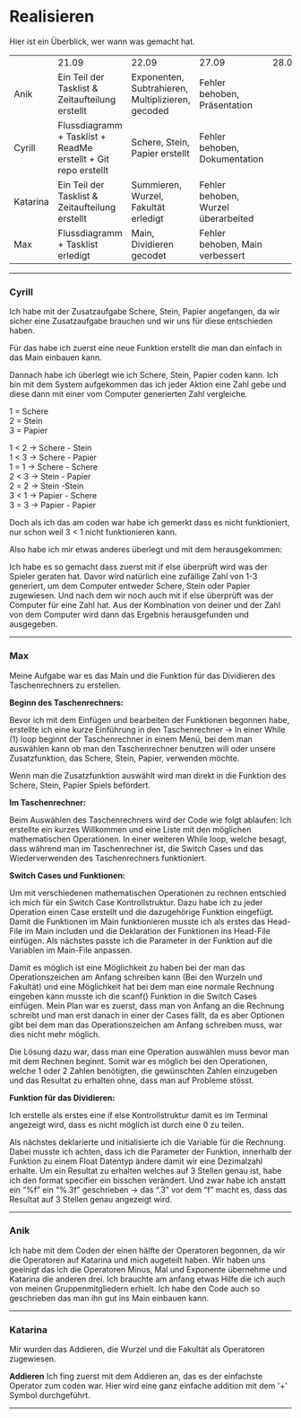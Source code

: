 # Realisieren

Hier ist ein Überblick, wer wann was gemacht hat.

|   |   |   |   |   |
|---|---|---|---|---|
||21.09|22.09|27.09|28.09|
|Anik|Ein Teil der Tasklist & Zeitaufteilung erstellt|Exponenten, Subtrahieren, Multiplizieren, gecoded|Fehler behoben, Präsentation||
|Cyrill|Flussdiagramm + Tasklist + ReadMe erstellt + Git repo erstellt|Schere, Stein, Papier erstellt|Fehler behoben, Dokumentation||
|Katarina|Ein Teil der Tasklist & Zeitaufteilung erstellt|Summieren, Wurzel, Fakultät erledigt|Fehler behoben, Wurzel überarbeited||
|Max|Flussdiagramm + Tasklist erledigt|Main, Dividieren gecodet|Fehler behoben, Main verbessert||

_______
### Cyrill

Ich habe mit der Zusatzaufgabe Schere, Stein, Papier angefangen, da wir sicher eine Zusatzaufgabe brauchen und wir uns für diese entschieden haben. 

Für das habe ich zuerst eine neue Funktion erstellt die man dan einfach in das Main einbauen kann.

Dannach habe ich überlegt wie ich Schere, Stein, Papier coden kann. Ich bin mit dem System aufgekommen das ich jeder Aktion eine Zahl gebe und diese dann mit einer vom Computer generierten Zahl vergleiche.

1 = Schere  
2 = Stein  
3 = Papier  

1 < 2 -> Schere - Stein  
1 < 3 -> Schere - Papier  
1 = 1 -> Schere - Schere  
2 < 3 -> Stein - Papier  
2 = 2 -> Stein -Stein   
3 < 1 -> Papier - Schere  
3 = 3 -> Papier - Papier  

Doch als ich das am coden war habe ich gemerkt dass es nicht funktioniert, nur schon weil 3 < 1 nicht funktionieren kann.

Also habe ich mir etwas anderes überlegt und mit dem herausgekommen:

Ich habe es so gemacht dass zuerst mit if else überprüft wird was der Spieler geraten hat. Davor wird natürlich eine zufällige Zahl von 1-3 generiert, um dem Computer entweder Schere, Stein oder Papier zugewiesen. Und nach dem wir noch auch mit if else überprüft was der Computer für eine Zahl hat. Aus der Kombination von deiner und der Zahl von dem Computer wird dann das Ergebnis herausgefunden und ausgegeben.

______
### Max
Meine Aufgabe war es das Main und die Funktion für das Dividieren des Taschenrechners zu erstellen.

**Beginn des Taschenrechners:**

Bevor ich mit dem Einfügen und bearbeiten der Funktionen begonnen habe, erstellte ich eine kurze Einführung in den Taschenrechner → In einer While (1) loop beginnt der Taschenrechner in einem Menü, bei dem man auswählen kann ob man den Taschenrechner benutzen will oder unsere Zusatzfunktion, das Schere, Stein, Papier, verwenden möchte.

Wenn man die Zusatzfunktion auswählt wird man direkt in die Funktion des Schere, Stein, Papier Spiels befördert.

**Im Taschenrechner:**

Beim Auswählen des Taschenrechners wird der Code wie folgt ablaufen: Ich erstellte ein kurzes Willkommen und eine Liste mit den möglichen mathematischen Operationen. In einer weiteren While loop, welche besagt, dass während man im Taschenrechner ist, die Switch Cases und das Wiederverwenden des Taschenrechners funktioniert.

**Switch Cases und Funktionen:**

Um mit verschiedenen mathematischen Operationen zu rechnen entschied ich mich für ein Switch Case Kontrollstruktur. Dazu habe ich zu jeder Operation einen Case erstellt und die dazugehörige Funktion eingefügt. Damit die Funktionen im Main funktionieren musste ich als erstes das Head-File im Main includen und die Deklaration der Funktionen ins Head-File einfügen. Als nächstes passte ich die Parameter in der Funktion auf die Variablen im Main-File anpassen.

Damit es möglich ist eine Möglichkeit zu haben bei der man das Operationszeichen am Anfang schreiben kann (Bei den Wurzeln und Fakultät) und eine Möglichkeit hat bei dem man eine normale Rechnung eingeben kann musste ich die scanf() Funktion in die Switch Cases einfügen. Mein Plan war es zuerst, dass man von Anfang an die Rechnung schreibt und man erst danach in einer der Cases fällt, da es aber Optionen gibt bei dem man das Operationszeichen am Anfang schreiben muss, war dies nicht mehr möglich.

Die Lösung dazu war, dass man eine Operation auswählen muss bevor man mit dem Rechnen beginnt. Somit war es möglich bei den Operationen, welche 1 oder 2 Zahlen benötigten, die gewünschten Zahlen einzugeben und das Resultat zu erhalten ohne, dass man auf Probleme stösst.

**Funktion für das Dividieren:**

Ich erstelle als erstes eine if else Kontrollstruktur damit es im Terminal angezeigt wird, dass es nicht möglich ist durch eine 0 zu teilen.

Als nächstes deklarierte und initialisierte ich die Variable für die Rechnung. Dabei musste ich achten, dass ich die Parameter der Funktion, innerhalb der Funktion zu einem Float Datentyp ändere damit wir eine Dezimalzahl erhalte. Um ein Resultat zu erhalten welches auf 3 Stellen genau ist, habe ich den format specifier ein bisschen verändert. Und zwar habe ich anstatt ein “%f” ein “%.3f” geschrieben → das “.3” vor dem “f” macht es, dass das Resultat auf 3 Stellen genau angezeigt wird.
__________
### Anik
Ich habe mit dem Coden der einen hälfte der Operatoren begonnen, da wir die Operatoren auf Katarina und mich augeteilt haben.
Wir haben uns geeinigt das ich die Operatoren Minus, Mal und Exponente übernehme und Katarina die anderen drei. Ich brauchte am anfang etwas Hilfe die ich auch von meinen Gruppenmitgliedern erhielt.
Ich habe den Code auch so geschrieben das man ihn gut ins Main einbauen kann.

____________
### Katarina
Mir wurden das Addieren, die Wurzel und die Fakultät als Operatoren zugewiesen. 

**Addieren**
Ich fing zuerst mit dem Addieren an, das es der einfachste Operator zum coden war. Hier wird eine ganz einfache addition mit dem '+' Symbol durchgeführt.
________________
